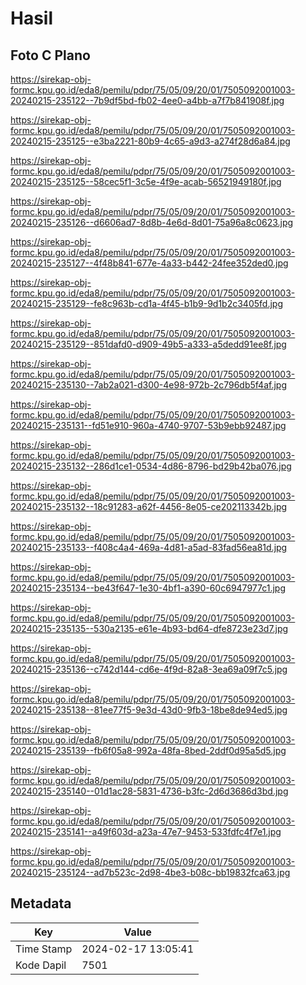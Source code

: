 # Hasil

## Foto C Plano

https://sirekap-obj-formc.kpu.go.id/eda8/pemilu/pdpr/75/05/09/20/01/7505092001003-20240215-235122--7b9df5bd-fb02-4ee0-a4bb-a7f7b841908f.jpg

https://sirekap-obj-formc.kpu.go.id/eda8/pemilu/pdpr/75/05/09/20/01/7505092001003-20240215-235125--e3ba2221-80b9-4c65-a9d3-a274f28d6a84.jpg

https://sirekap-obj-formc.kpu.go.id/eda8/pemilu/pdpr/75/05/09/20/01/7505092001003-20240215-235125--58cec5f1-3c5e-4f9e-acab-56521949180f.jpg

https://sirekap-obj-formc.kpu.go.id/eda8/pemilu/pdpr/75/05/09/20/01/7505092001003-20240215-235126--d6606ad7-8d8b-4e6d-8d01-75a96a8c0623.jpg

https://sirekap-obj-formc.kpu.go.id/eda8/pemilu/pdpr/75/05/09/20/01/7505092001003-20240215-235127--4f48b841-677e-4a33-b442-24fee352ded0.jpg

https://sirekap-obj-formc.kpu.go.id/eda8/pemilu/pdpr/75/05/09/20/01/7505092001003-20240215-235129--fe8c963b-cd1a-4f45-b1b9-9d1b2c3405fd.jpg

https://sirekap-obj-formc.kpu.go.id/eda8/pemilu/pdpr/75/05/09/20/01/7505092001003-20240215-235129--851dafd0-d909-49b5-a333-a5dedd91ee8f.jpg

https://sirekap-obj-formc.kpu.go.id/eda8/pemilu/pdpr/75/05/09/20/01/7505092001003-20240215-235130--7ab2a021-d300-4e98-972b-2c796db5f4af.jpg

https://sirekap-obj-formc.kpu.go.id/eda8/pemilu/pdpr/75/05/09/20/01/7505092001003-20240215-235131--fd51e910-960a-4740-9707-53b9ebb92487.jpg

https://sirekap-obj-formc.kpu.go.id/eda8/pemilu/pdpr/75/05/09/20/01/7505092001003-20240215-235132--286d1ce1-0534-4d86-8796-bd29b42ba076.jpg

https://sirekap-obj-formc.kpu.go.id/eda8/pemilu/pdpr/75/05/09/20/01/7505092001003-20240215-235132--18c91283-a62f-4456-8e05-ce202113342b.jpg

https://sirekap-obj-formc.kpu.go.id/eda8/pemilu/pdpr/75/05/09/20/01/7505092001003-20240215-235133--f408c4a4-469a-4d81-a5ad-83fad56ea81d.jpg

https://sirekap-obj-formc.kpu.go.id/eda8/pemilu/pdpr/75/05/09/20/01/7505092001003-20240215-235134--be43f647-1e30-4bf1-a390-60c6947977c1.jpg

https://sirekap-obj-formc.kpu.go.id/eda8/pemilu/pdpr/75/05/09/20/01/7505092001003-20240215-235135--530a2135-e61e-4b93-bd64-dfe8723e23d7.jpg

https://sirekap-obj-formc.kpu.go.id/eda8/pemilu/pdpr/75/05/09/20/01/7505092001003-20240215-235136--c742d144-cd6e-4f9d-82a8-3ea69a09f7c5.jpg

https://sirekap-obj-formc.kpu.go.id/eda8/pemilu/pdpr/75/05/09/20/01/7505092001003-20240215-235138--81ee77f5-9e3d-43d0-9fb3-18be8de94ed5.jpg

https://sirekap-obj-formc.kpu.go.id/eda8/pemilu/pdpr/75/05/09/20/01/7505092001003-20240215-235139--fb6f05a8-992a-48fa-8bed-2ddf0d95a5d5.jpg

https://sirekap-obj-formc.kpu.go.id/eda8/pemilu/pdpr/75/05/09/20/01/7505092001003-20240215-235140--01d1ac28-5831-4736-b3fc-2d6d3686d3bd.jpg

https://sirekap-obj-formc.kpu.go.id/eda8/pemilu/pdpr/75/05/09/20/01/7505092001003-20240215-235141--a49f603d-a23a-47e7-9453-533fdfc4f7e1.jpg

https://sirekap-obj-formc.kpu.go.id/eda8/pemilu/pdpr/75/05/09/20/01/7505092001003-20240215-235124--ad7b523c-2d98-4be3-b08c-bb19832fca63.jpg


## Metadata

| Key        | Value               |
| ---------- | ------------------- |
| Time Stamp | 2024-02-17 13:05:41 |
| Kode Dapil | 7501                |



